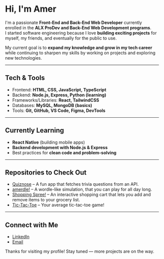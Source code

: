 # Hi, I'm Amer

I'm a passionate **Front-End and Back-End Web Developer** currently enrolled in the **ALX ProDev and Back-End Web Development programs**.  
I started software engineering because I love **building exciting projects** for myself, my friends, and eventually for the public to use.  

My current goal is to **expand my knowledge and grow in my tech career** while continuing to sharpen my skills by working on projects and exploring new technologies.  

---

## Tech & Tools
- Frontend: **HTML, CSS, JavaScript, TypeScript**
- Backend: **Node.js, Express, Python (learning)**
- Frameworks/Libraries: **React, TailwindCSS**
- Databases: **MySQL, MongoDB (basics)**
- Tools: **Git, GitHub, VS Code, Figma, DevTools**

---

## Currently Learning
- **React Native** (building mobile apps)  
- **Backend development with Node.js & Express**  
- Best practices for **clean code and problem-solving**  

---

## Repositories to Check Out
- [Quiznose](https://quiznose.vercel.app/) – A fun app that fetches trivia questions from an API.
- [amerdle!](amerdle.vercel.app/) – A wordle-like simulation, that you can play for all day long.
- [Shopping Spree!](shopping-spree-omega.vercel.app) – An interactive shopping cart that lets you add and remove items to your grocery list.
- [Tic-Tac-Toe](https://amers-tic-tac-toe.vercel.app/) – Your average tic-tac-toe game!

---

## Connect with Me
- [LinkedIn](https://www.linkedin.com/in/amer-hamad-126b79262/)  
- [Email](amermmhamad@gmail.com)  

Thanks for visiting my profile! Stay tuned — more projects are on the way.
